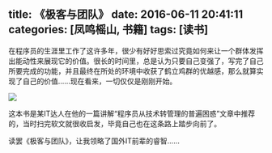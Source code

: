 title: 《极客与团队》
date: 2016-06-11 20:41:11
categories: [凤鸣榣山, 书籍]
tags: [读书]
---
在程序员的生涯里工作了这许多年，很少有好好思索过究竟如何来让一个群体发挥出能动性来展现它的价值。很长的时间里，总是认为只要自己变强了，写完了自己所要完成的功能，并且最终在所处的环境中收获了鹤立鸡群的优越感，那么就算实现了自己的价值……现在看来，一切仅仅是刚刚开始。

![](/img/book/geek.png)

这本书是某IT达人在他的一篇讲解“程序员从技术转管理的普遍困惑”文章中推荐的，当时扫完软文就很收启发，毕竟自己也在这条路上踏步向前了。

读罢《极客与团队》，让我领略了国外IT前辈的睿智……
